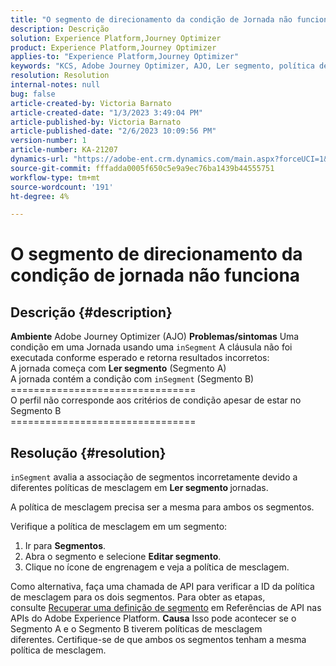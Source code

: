 ```yaml
---
title: "O segmento de direcionamento da condição de Jornada não funciona"
description: Descrição
solution: Experience Platform,Journey Optimizer
product: Experience Platform,Journey Optimizer
applies-to: "Experience Platform,Journey Optimizer"
keywords: "KCS, Adobe Journey Optimizer, AJO, Ler segmento, política de mesclagem, cláusula do segmento"
resolution: Resolution
internal-notes: null
bug: false
article-created-by: Victoria Barnato
article-created-date: "1/3/2023 3:49:04 PM"
article-published-by: Victoria Barnato
article-published-date: "2/6/2023 10:09:56 PM"
version-number: 1
article-number: KA-21207
dynamics-url: "https://adobe-ent.crm.dynamics.com/main.aspx?forceUCI=1&pagetype=entityrecord&etn=knowledgearticle&id=742ee022-7e8b-ed11-81ad-6045bd0067ea"
source-git-commit: fffadda0005f650c5e9a9ec76ba1439b44555751
workflow-type: tm+mt
source-wordcount: '191'
ht-degree: 4%

---
```


# O segmento de direcionamento da condição de jornada não funciona

## Descrição {#description}

<b>Ambiente</b>
Adobe Journey Optimizer (AJO)
<b>Problemas/sintomas</b>
Uma condição em uma Jornada usando uma `inSegment` A cláusula não foi executada conforme esperado e retorna resultados incorretos:
<br>A jornada começa com <b>Ler segmento</b> (Segmento A)
<br>A jornada contém a condição com `inSegment` (Segmento B)
<br>================================
<br>O perfil não corresponde aos critérios de condição apesar de estar no Segmento B
<br>================================

## Resolução {#resolution}


`inSegment` avalia a associação de segmentos incorretamente devido a diferentes políticas de mesclagem em <b>Ler segmento </b>jornadas.

A política de mesclagem precisa ser a mesma para ambos os segmentos.

Verifique a política de mesclagem em um segmento:

1. Ir para <b>Segmentos</b>.
2. Abra o segmento e selecione <b>Editar segmento</b>.
3. Clique no ícone de engrenagem e veja a política de mesclagem.


Como alternativa, faça uma chamada de API para verificar a ID da política de mesclagem para os dois segmentos. Para obter as etapas, consulte [Recuperar uma definição de segmento](https://developer.adobe.com/experience-platform-apis/references/segmentation/#tag/Segment-definitions/operation/retrieveSegmentDefinitionById) em Referências de API nas APIs do Adobe Experience Platform.
<b>Causa</b>
Isso pode acontecer se o Segmento A e o Segmento B tiverem políticas de mesclagem diferentes. Certifique-se de que ambos os segmentos tenham a mesma política de mesclagem.
